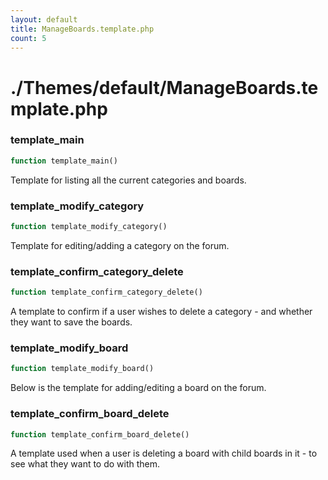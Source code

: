```yaml
---
layout: default
title: ManageBoards.template.php
count: 5
---
```


# ./Themes/default/ManageBoards.template.php

### template_main

```php
function template_main()
```
Template for listing all the current categories and boards.




### template_modify_category

```php
function template_modify_category()
```
Template for editing/adding a category on the forum.




### template_confirm_category_delete

```php
function template_confirm_category_delete()
```
A template to confirm if a user wishes to delete a category - and whether they want to save the boards.




### template_modify_board

```php
function template_modify_board()
```
Below is the template for adding/editing a board on the forum.




### template_confirm_board_delete

```php
function template_confirm_board_delete()
```
A template used when a user is deleting a board with child boards in it - to see what they want to do with them.




